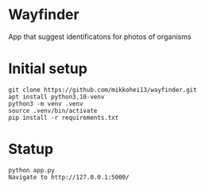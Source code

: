 # Wayfinder
App that suggest identificatons for photos of organisms

# Initial setup

    git clone https://github.com/mikkohei13/wayfinder.git
    apt install python3.10-venv
    python3 -m venv .venv
    source .venv/bin/activate
    pip install -r requirements.txt

# Statup

    python app.py
    Navigate to http://127.0.0.1:5000/